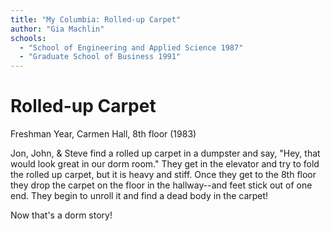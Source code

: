 ```yaml
---
title: "My Columbia: Rolled-up Carpet"
author: "Gia Machlin"
schools:
  - "School of Engineering and Applied Science 1987"
  - "Graduate School of Business 1991"
---
```


# Rolled-up Carpet

Freshman Year, Carmen Hall, 8th floor (1983)

Jon, John, & Steve find a rolled up carpet in a dumpster and say, "Hey, that would look great in our dorm room." They get in the elevator and try to fold the rolled up carpet, but it is heavy and stiff. Once they get to the 8th floor they drop the carpet on the floor in the hallway--and feet stick out of one end. They begin to unroll it and find a dead body in the carpet!

Now that's a dorm story!
